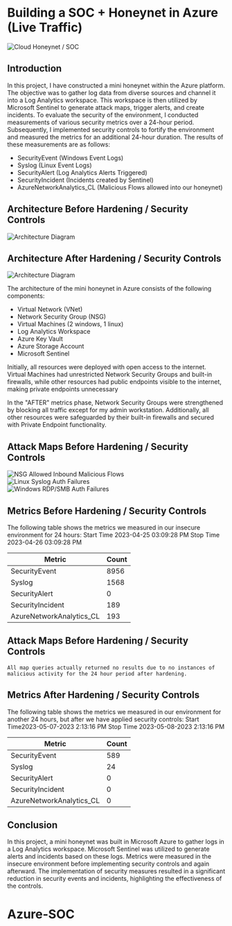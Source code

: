 # Building a SOC + Honeynet in Azure (Live Traffic)

![Cloud Honeynet / SOC](https://i.imgur.com/FJP3df6.jpg)

## Introduction

In this project, I have constructed a mini honeynet within the Azure platform. The objective was to gather log data from diverse sources and channel it into a Log Analytics workspace. This workspace is then utilized by Microsoft Sentinel to generate attack maps, trigger alerts, and create incidents. To evaluate the security of the environment, I conducted measurements of various security metrics over a 24-hour period. Subsequently, I implemented security controls to fortify the environment and measured the metrics for an additional 24-hour duration. The results of these measurements are as follows:

- SecurityEvent (Windows Event Logs)
- Syslog (Linux Event Logs)
- SecurityAlert (Log Analytics Alerts Triggered)
- SecurityIncident (Incidents created by Sentinel)
- AzureNetworkAnalytics_CL (Malicious Flows allowed into our honeynet)

## Architecture Before Hardening / Security Controls
![Architecture Diagram](https://i.imgur.com/3vo3fwy.jpg)

## Architecture After Hardening / Security Controls
![Architecture Diagram](https://i.imgur.com/cJ6wFBH.jpg)

The architecture of the mini honeynet in Azure consists of the following components:

- Virtual Network (VNet)
- Network Security Group (NSG)
- Virtual Machines (2 windows, 1 linux)
- Log Analytics Workspace
- Azure Key Vault
- Azure Storage Account
- Microsoft Sentinel

Initially, all resources were deployed with open access to the internet. Virtual Machines had unrestricted Network Security Groups and built-in firewalls, while other resources had public endpoints visible to the internet, making private endpoints unnecessary

In the "AFTER" metrics phase, Network Security Groups were strengthened by blocking all traffic except for my admin workstation. Additionally, all other resources were safeguarded by their built-in firewalls and secured with Private Endpoint functionality.

## Attack Maps Before Hardening / Security Controls
![NSG Allowed Inbound Malicious Flows](https://i.imgur.com/FLPiR6e.png)<br>
![Linux Syslog Auth Failures](https://i.imgur.com/f4jCYRG.png)<br>
![Windows RDP/SMB Auth Failures](https://i.imgur.com/47MM8bc.png)<br>

## Metrics Before Hardening / Security Controls

The following table shows the metrics we measured in our insecure environment for 24 hours:
Start Time 2023-04-25 03:09:28 PM
Stop Time  2023-04-26 03:09:28 PM

| Metric                   | Count
| ------------------------ | -----
| SecurityEvent            | 8956
| Syslog                   | 1568
| SecurityAlert            | 0
| SecurityIncident         | 189
| AzureNetworkAnalytics_CL | 193

## Attack Maps Before Hardening / Security Controls

```All map queries actually returned no results due to no instances of malicious activity for the 24 hour period after hardening.```

## Metrics After Hardening / Security Controls

The following table shows the metrics we measured in our environment for another 24 hours, but after we have applied security controls:
Start Time2023-05-07-2023 2:13:16 PM
Stop Time	2023-05-08-2023 2:13:16 PM

| Metric                   | Count
| ------------------------ | -----
| SecurityEvent            | 589
| Syslog                   | 24
| SecurityAlert            | 0
| SecurityIncident         | 0
| AzureNetworkAnalytics_CL | 0

## Conclusion

In this project, a mini honeynet was built in Microsoft Azure to gather logs in a Log Analytics workspace. Microsoft Sentinel was utilized to generate alerts and incidents based on these logs. Metrics were measured in the insecure environment before implementing security controls and again afterward. The implementation of security measures resulted in a significant reduction in security events and incidents, highlighting the effectiveness of the controls.

# Azure-SOC
